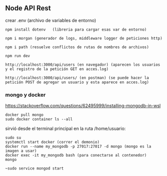 ## Node API Rest

crear .env (archivo de variables de entorno)
    
    npm install dotenv   (libreria para cargar esas var de entorno)

    npm i morgan (generador de logs, middleware logger de peticiones http)

    npm i path (resuelve conflictos de rutas de nombres de archivos)

    npm run dev

    http://localhost:3000/api/users (en navegador) (aparecen los usuarios y el registro de la petición GET en acces.log)

    http://localhost:3000/api/users/ (en postman) (se puede hacer la petición POST de agregar un usuario y esta aparece en acces.log)



### mongo y docker

https://stackoverflow.com/questions/62495999/installing-mongodb-in-wsl

    docker pull mongo
    sudo docker container ls --all

sirvió desde el terminal principal en la ruta /home/usuario:
```
sudo su 
systemctl start docker (correr el demonio)
docker run --name my_mongodb -p 27017:27017 -d mongo (mongo es la imagen a usar)
docker exec -it my_mongodb bash (para conectarse al contenedor)
mongo
```
    ~sudo service mongod start